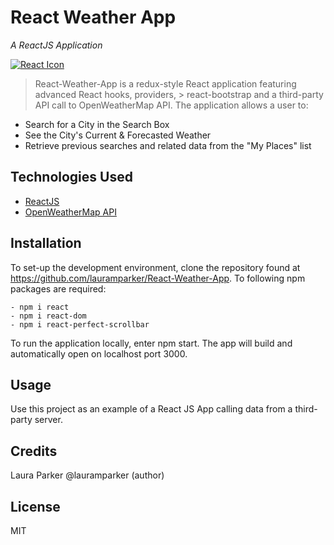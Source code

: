 # React Weather App
 _A ReactJS Application_

[![React Icon](https://img.icons8.com/plasticine/2x/react.png)](https://reactjs.org)

> React-Weather-App is a redux-style React application featuring advanced React hooks, providers, > react-bootstrap and a third-party API call to OpenWeatherMap API.  The application allows a user to:

- Search for a City in the Search Box
- See the City's Current & Forecasted Weather
- Retrieve previous searches and related data from the "My Places" list

## Technologies Used
- [ReactJS](https://reactjs.org)
- [OpenWeatherMap API](https://openweathermap.org)


## Installation

To set-up the development environment, clone the repository found at https://github.com/lauramparker/React-Weather-App. To following npm packages are required: 
```
- npm i react 
- npm i react-dom
- npm i react-perfect-scrollbar
```

To run the application locally, enter npm start. The app will build and automatically open on localhost port 3000.

## Usage
Use this project as an example of a React JS App calling data from a third-party server.

## Credits
Laura Parker @lauramparker (author)

## License
MIT
